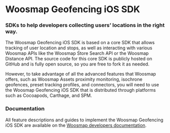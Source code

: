 # Woosmap Geofencing iOS SDK

### SDKs to help developers collecting users’ locations in the right way.

The Woosmap Geofencing iOS SDK is based on a core SDK that allows tracking of user location and stops, as well as interacting with various Woosmap APIs like the Woosmap Store Search API or the Woosmap Distance API. The source code for this core SDK is publicly hosted on GitHub and is fully open source, so you are free to fork it as needed.

However, to take advantage of all the advanced features that Woosmap offers, such as Woosmap Assets proximity monitoring, isochrone geofences, preset tracking profiles, and connectors, you will need to use the Woosmap Geofencing iOS SDK that is distributed through platforms such as Cocoapods, Carthage, and SPM.

### Documentation

All feature descriptions and guides to implement the Woosmap Geofencing iOS SDK are available on the [Woosmap developers documentation](https://developers.woosmap.com/products/geofencing-sdk/get-started/).
